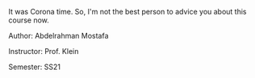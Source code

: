 It was Corona time. So, I'm not the best person to advice you about this course now.

Author: Abdelrahman Mostafa

Instructor:   Prof. Klein

Semester:  SS21

